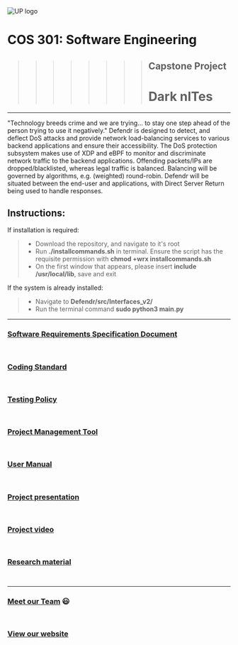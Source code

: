 <img src="https://cs.up.ac.za/static/images/headerUP.jpg" alt="UP logo">

COS 301: Software Engineering
=========================

>>>>>>>>## Capstone Project
>>>>>>>># Dark nITes

---

"Technology breeds crime and we are trying... to stay one step ahead of the person trying to use it negatively."
Defendr is designed to detect, and deflect DoS attacks and provide network load-balancing services to various backend applications and ensure their accessibility.  The DoS protection subsystem makes use of XDP and eBPF to monitor and discriminate network traffic to the backend applications.  Offending packets/IPs are dropped/blacklisted, whereas legal traffic is balanced.  Balancing will be governed by algorithms, e.g. (weighted) round-robin.  Defendr will be situated between the end-user and applications, with Direct Server Return being used to handle responses.


## **Instructions:**
If installation is required:
> - Download the repository, and navigate to it's root
> - Run **./installcommands.sh** in terminal.  Ensure the script has the requisite permission with **chmod +wrx installcommands.sh**
> - On the first window that appears, please insert **include /usr/local/lib**, save and exit

If the system is already installed:
> - Navigate to **Defendr/src/Interfaces_v2/**
> - Run the terminal command **sudo python3 main.py**

---

### <a href="https://darknites.co.za/pdf/Defendr%20-%20Software%20Requirements%20Specification.pdf" target="_blank">Software Requirements Specification Document</a>

`
`

### <a href="https://darknites.co.za/pdf/Defendr%20-%20Coding%20Standard%20.pdf" target="_blank">Coding Standard</a>

`
`

### <a href="https://darknites.co.za/pdf/Defendr%20-%20Testing%20Policy.pdf" target="_blank">Testing Policy</a>

`
`

### <a href="https://app.zenhub.com/workspaces/dark-nites-capstone-project-5cc616ec67dcfa43a66a40f3/board?repos=182156942" target="_blank">Project Management Tool</a>

`
`

### <a href="https://darknites.co.za/pdf/Defendr%20-%20User%20manual.pdf" target="_blank">User Manual</a>

`
`

### <a href="https://darknites.co.za/documents/Virtual%20Demo.pptx" target="_blank">Project presentation</a>

`
`

### <a href="https://darknites.co.za/documents/Demo%20Video.ppsx" target="_blank">Project video</a>

`
`

### <a href="https://darknites.co.za/documents" target="_blank">Research material</a>

`
`

---

### <a href="https://github.com/cos301-2019-se/Defendr/blob/master/SRS/team.md" target="_blank">Meet our Team</a> :smiley:

`
`

### <a href="https://www.darknites.co.za/" target="_blank">View our website</a>